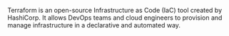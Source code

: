 Terraform is an open-source Infrastructure as Code (IaC) tool created by HashiCorp. 
It allows DevOps teams and cloud engineers to provision and manage infrastructure in a declarative and automated way.

